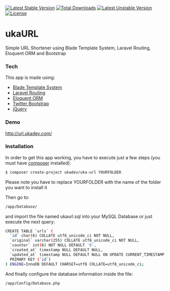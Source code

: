 [![Latest Stable Version](https://poser.pugx.org/ukadev/uka-url/v/stable.svg)](https://packagist.org/packages/ukadev/uka-url) 
[![Total Downloads](https://poser.pugx.org/ukadev/uka-url/downloads.svg)](https://packagist.org/packages/ukadev/uka-url) 
[![Latest Unstable Version](https://poser.pugx.org/ukadev/uka-url/v/unstable.svg)](https://packagist.org/packages/ukadev/uka-url) 
[![License](https://poser.pugx.org/ukadev/blogfolio/license.svg)](https://packagist.org/packages/ukadev/uka-url)
# ukaURL
Simple URL Shortener using Blade Template System, Laravel Routing, Eloquent ORM and Bootstrap

### Tech
This app is made using:
  - [Blade Template System](https://github.com/PhiloNL/Laravel-Blade)
  - [Laravel Routing](https://github.com/illuminate/routing)
  - [Eloquent ORM](https://github.com/illuminate/database)
  - [Twitter Bootstrap](http://twitter.github.com/bootstrap/)
  - [jQuery](http://jquery.com)

### Demo
http://url.ukadev.com/

### Installation
In order to get this app working, you have to execute just a few steps (you must have [composer](https://getcomposer.org/) installed):
```sh
$ composer create-project ukadev/uka-url YOURFOLDER
```
Please note you have to replace YOURFOLDER with the name of the folder you want to install it

Then go to:
```sh
/app/Database/
```
and import the file named ukaurl.sql into your MySQL Database or just execute the next query:
```sh
CREATE TABLE `urls` (
  `id` char(6) COLLATE utf8_unicode_ci NOT NULL,
  `original` varchar(255) COLLATE utf8_unicode_ci NOT NULL,
  `counter` int(6) NOT NULL DEFAULT '0',
  `created_at` timestamp NULL DEFAULT NULL,
  `updated_at` timestamp NULL DEFAULT NULL ON UPDATE CURRENT_TIMESTAMP,
  PRIMARY KEY (`id`)
) ENGINE=InnoDB DEFAULT CHARSET=utf8 COLLATE=utf8_unicode_ci;
```

And finally configure the database information inside the file:
```sh
/app/Config/Database.php
```
